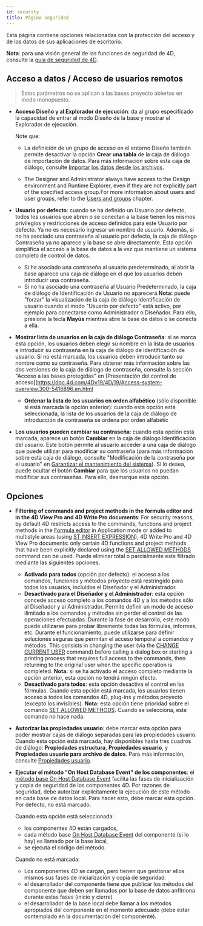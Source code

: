 ```yaml
---
id: security
title: Página seguridad
---
```


Esta página contiene opciones relacionadas con la protección del acceso y de los datos de sus aplicaciones de escritorio.

**Nota**: para una visión general de las funciones de seguridad de 4D, consulte la [guía de seguridad de 4D](https://blog.4d.com/4d-security-guide/).

## Acceso a datos / Acceso de usuarios remotos

> Estos parámetros no se aplican a las bases proyecto abiertas en modo monopuesto.

- **Acceso Diseño y al Explorador de ejecución**: da al grupo especificado la capacidad de entrar al modo Diseño de la base y mostrar el Explorador de ejecución.

  Note que:

  - La definición de un grupo de acceso en el entorno Diseño también permite desactivar la opción **Crear una tabla** de la caja de diálogo de importación de datos. Para más información sobre esta caja de diálogo, consulte [Importar los datos desde los archivos](https://doc.4d.com/4Dv19/4D/19/Importing-data-from-files.300-5416859.en.html).

  - The Designer and Administrator always have access to the Design environment and Runtime Explorer, even if they are not explicitly part of the specified access group.For more information about users and user groups, refer to the [Users and groups](https://doc.4d.com/4Dv19/4D/19/Users-and-groups.200-5416628.en.html) chapter.

- **Usuario por defecto**: cuando se ha definido un Usuario por defecto, todos los usuarios que abren o se conectan a la base tienen los mismos privilegios y restricciones de acceso definidos para este Usuario por defecto. Ya no es necesario ingresar un nombre de usuario. Además, si no ha asociado una contraseña al usuario por defecto, la caja de diálogo Contraseña ya no aparece y la base se abre directamente.
  Esta opción simplifica el acceso a la base de datos a la vez que mantiene un sistema completo de control de datos.

  - Si ha asociado una contraseña al usuario predeterminado, al abrir la base aparece una caja de diálogo en el que los usuarios deben introducir una contraseña.
  - Si no ha asociado una contraseña al Usuario Predeterminado, la caja de diálogo de Identificación de Usuario no aparecerá.**Nota:** puede "forzar" la visualización de la caja de diálogo Identificación de usuario cuando el modo "Usuario por defecto" está activo, por ejemplo para conectarse como Administrador o Diseñador. Para ello, presione la tecla **Mayús** mientras abre la base de datos o se conecta a ella.

- **Mostrar lista de usuarios en la caja de diálogo Contraseña**: si se marca esta opción, los usuarios deben elegir su nombre en la lista de usuarios e introducir su contraseña en la caja de diálogo de identificación de usuario. Si no está marcada, los usuarios deben introducir tanto su nombre como su contraseña. Para obtener más información sobre las dos versiones de la caja de diálogo de contraseña, consulte la sección "Acceso a las bases protegidas" en [Presentación del control de acceso](https://doc.4d.com/4Dv19/4D/19/Access-system-overview.300-5416896.en.html

  - **Ordenar la lista de los usuarios en orden alfabético** (sólo disponible si está marcada la opción anterior): cuando esta opción está seleccionada, la lista de los usuarios de la caja de diálogo de introducción de contraseña se ordena por orden alfabétic

- **Los usuarios pueden cambiar su contraseña**: cuando esta opción está marcada, aparece un botón **Cambiar** en la caja de diálogo Identificación del usuario. Este botón permite al usuario acceder a una caja de diálogo que puede utilizar para modificar su contraseña (para más información sobre esta caja de diálogo, consulte "Modificación de la contraseña por el usuario" en [Garantizar el mantenimiento del sistema](https://doc.4d.com/4Dv19/4D/19/Access-system-overview.300-5416896.en.html)). Si lo desea, puede ocultar el botón **Cambiar** para que los usuarios no puedan modificar sus contraseñas. Para ello, desmarque esta opción.

## Opciones

- **Filtering of commands and project methods in the formula editor and in the 4D View Pro and 4D Write Pro documents**:
  For security reasons, by default 4D restricts access to the commands, functions and project methods in the [Formula editor](https://doc.4d.com/4Dv19/4D/19/Formula-editor.200-5416596.en.html) in Application mode or added to multistyle areas (using [ST INSERT EXPRESSION](https://doc.4d.com/4dv19R/help/command/en/page1281.html)), 4D Write Pro and 4D View Pro documents: only certain 4D functions and project methods that have been explicitly declared using the [SET ALLOWED METHODS](https://doc.4d.com/4dv19R/help/command/en/page805.html) command can be used. Puede eliminar total o parcialmente este filtrado mediante las siguientes opciones.
  - **Activado para todos** (opción por defecto): el acceso a los comandos, funciones y métodos proyecto está restringido para todos los usuarios, incluidos el Diseñador y el Administrador.
  - **Desactivado para el Diseñador y el Administrador**: esta opción concede acceso completo a los comandos 4D y a los métodos sólo al Diseñador y al Administrador. Permite definir un modo de acceso ilimitado a los comandos y métodos sin perder el control de las operaciones efectuadas. Durante la fase de desarrollo, este modo puede utilizarse para probar libremente todas las fórmulas, informes, etc. Durante el funcionamiento, puede utilizarse para definir soluciones seguras que permitan el acceso temporal a comandos y métodos. This consists in changing the user (via the [CHANGE CURRENT USER](https://doc.4d.com/4dv19R/help/command/en/page289.html) command) before calling a dialog box or starting a printing process that requires full access to the commands, then returning to the original user when the specific operation is completed.
    **Nota:** si se ha activado el acceso completo mediante la opción anterior, esta opción no tendrá ningún efecto.
  - **Desactivado para todos**: esta opción desactiva el control en las fórmulas. Cuando esta opción está marcada, los usuarios tienen acceso a todos los comandos 4D, plug-ins y métodos proyecto (excepto los invisibles).
    **Nota:** esta opción tiene prioridad sobre el comando [SET ALLOWED METHODS](https://doc.4d.com/4dv19R/help/command/en/page805.html). Cuando se selecciona, este comando no hace nada.

- **Autorizar las propiedades usuario**: debe marcar esta opción para poder mostrar cajas de diálogo separadas para las propiedades usuario. Cuando esta opción está marcada, hay disponibles hasta tres cuadros de diálogo: **Propiedades estructura**, **Propiedades usuario**, y **Propiedades usuario para archivo de datos**. Para más información, consulte [Propiedades usuario](overview.md#user-settings).

- **Ejecutar el método "On Host Database Event" de los componentes**: el [método base On Host Database Event](https://doc.4d.com/4D-Language-Reference-19-R4/Database-Methods/On-Host-Database-Event-database-method.301-5739713.en.html) facilita las fases de inicialización y copia de seguridad de los componentes 4D. Por razones de seguridad, debe autorizar explícitamente la ejecución de este método en cada base de datos local. Para hacer esto, debe marcar esta opción. Por defecto, no está marcado.

  Cuando esta opción está seleccionada:

  - los componentes 4D están cargados,
  - cada método base [On Host Database Event](https://doc.4d.com/4Dv19/4D/19.1/On-Host-Database-Event-database-method.301-5653908.en.html) del componente (si lo hay) es llamado por la base local,
  - se ejecuta el código del método.

  Cuando no está marcada:

  - Los componentes 4D se cargan, pero tienen que gestionar ellos mismos sus fases de inicialización y copia de seguridad.
  - el desarrollador del componente tiene que publicar los métodos del componente que deben ser llamados por la base de datos anfitriona durante estas fases (inicio y cierre)
  - el desarrollador de la base local debe llamar a los métodos apropiados del componente en el momento adecuado (debe estar contemplado en la documentación del componente).
